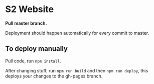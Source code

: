 # S2 Website

**Pull master branch.**

Deployment should happen automatically for every commit to master.  

## To deploy manually

Pull code, run `npm install`.  

After changing stuff, run `npm run build` and then `npm run deploy`, this deploys your changes to the gh-pages branch.